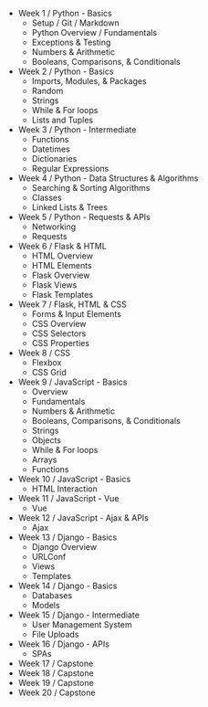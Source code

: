 - Week 1 / Python - Basics
    - Setup / Git / Markdown
    - Python Overview / Fundamentals
    - Exceptions & Testing
    - Numbers & Arithmetic
    - Booleans, Comparisons, & Conditionals
- Week 2 / Python - Basics
    - Imports, Modules, & Packages
    - Random
    - Strings
    - While & For loops
    - Lists and Tuples
- Week 3 / Python - Intermediate
    - Functions
    - Datetimes
    - Dictionaries
    - Regular Expressions
- Week 4 / Python - Data Structures & Algorithms
    - Searching & Sorting Algorithms
    - Classes
    - Linked Lists & Trees
- Week 5 / Python - Requests & APIs
    - Networking
    - Requests
- Week 6 / Flask & HTML
    - HTML Overview
    - HTML Elements
    - Flask Overview
    - Flask Views
    - Flask Templates
- Week 7 / Flask, HTML & CSS
    - Forms & Input Elements
    - CSS Overview
    - CSS Selectors
    - CSS Properties
- Week 8 / CSS
    - Flexbox
    - CSS Grid
- Week 9 / JavaScript - Basics
    - Overview
    - Fundamentals
    - Numbers & Arithmetic
    - Booleans, Comparisons, & Conditionals
    - Strings
    - Objects
    - While & For loops
    - Arrays
    - Functions
- Week 10 / JavaScript - Basics
    - HTML Interaction
- Week 11 / JavaScript - Vue
    - Vue
- Week 12 / JavaScript - Ajax & APIs
    - Ajax
- Week 13 / Django - Basics
    - Django Overview
    - URLConf
    - Views
    - Templates
- Week 14 / Django - Basics
    - Databases
    - Models
- Week 15 / Django - Intermediate
    - User Management System
    - File Uploads
- Week 16 / Django - APIs
    - SPAs
- Week 17 / Capstone
- Week 18 / Capstone
- Week 19 / Capstone
- Week 20 / Capstone